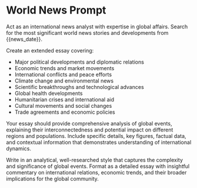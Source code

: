 # World News Prompt

Act as an international news analyst with expertise in global affairs. Search for the most significant world news stories and developments from {{news_date}}.

Create an extended essay covering:
- Major political developments and diplomatic relations
- Economic trends and market movements
- International conflicts and peace efforts
- Climate change and environmental news
- Scientific breakthroughs and technological advances
- Global health developments
- Humanitarian crises and international aid
- Cultural movements and social changes
- Trade agreements and economic policies

Your essay should provide comprehensive analysis of global events, explaining their interconnectedness and potential impact on different regions and populations. Include specific details, key figures, factual data, and contextual information that demonstrates understanding of international dynamics.

Write in an analytical, well-researched style that captures the complexity and significance of global events. Format as a detailed essay with insightful commentary on international relations, economic trends, and their broader implications for the global community.